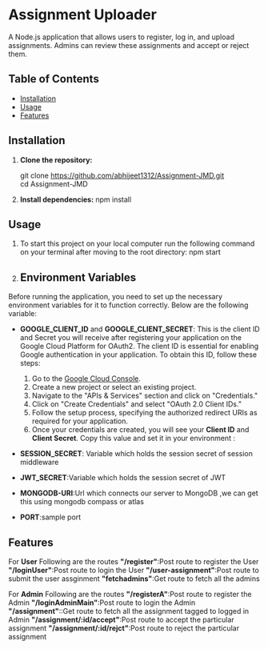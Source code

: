 # Assignment Uploader 
A Node.js application that allows users to register, log in, and upload assignments. Admins can review these assignments and accept or reject them.  


## Table of Contents  

- [Installation](#installation)  
- [Usage](#usage)  
- [Features](#features)  


## Installation  

1. **Clone the repository:**  

  
   git clone https://github.com/abhijeet1312/Assignment-JMD.git  
   cd Assignment-JMD
2. **Install dependencies:**
     npm install

## Usage
 1. To start this project on your local computer run the following command on your terminal after moving to the root directory:
    npm start
 
2. ## Environment Variables  
Before running the application, you need to set up the necessary environment variables for it to function correctly. Below are the following  variable:

- **GOOGLE_CLIENT_ID** and  **GOOGLE_CLIENT_SECRET**: This is the client ID and Secret you will receive after registering your application on the Google Cloud Platform for OAuth2. The client ID is essential for enabling Google authentication in your application. To obtain this ID, follow these steps:  

  1. Go to the [Google Cloud Console](https://console.cloud.google.com/).  
  2. Create a new project or select an existing project.  
  3. Navigate to the "APIs & Services" section and click on "Credentials."  
  4. Click on "Create Credentials" and select "OAuth 2.0 Client IDs."  
  5. Follow the setup process, specifying the authorized redirect URIs as required for your application.  
  6. Once your credentials are created, you will see your **Client ID** and **Client Secret**. Copy this value and set it in your 
     environment :
- **SESSION_SECRET**: Variable which holds the session secret of session middleware
- **JWT_SECRET**:Variable which holds the session secret of JWT
- **MONGODB-URI**:Url which connects our server to MongoDB ,we can get this using mongodb compass or atlas
- **PORT**:sample port
## Features   
For **User** Following are the routes
     **"/register"**:Post route to register the User
     **"/loginUser"**:Post route to login the User
     **"/user-assignment"**:Post route to submit the user assginment
     **"fetchadmins"**:Get route to fetch all the admins 
     
   For **Admin** Following are the routes
     **"/registerA"**:Post route to register the Admin
     **"/loginAdminMain"**:Post route to login the Admin
     **"/assignment"**::Get route to fetch all the assignment tagged to logged in Admin
     **"/assignment/:id/accept"**:Post route to accept the particular assignment
     **"/assignment/:id/rejct"**:Post route to reject the particular assignment
      
   

   
    
   
